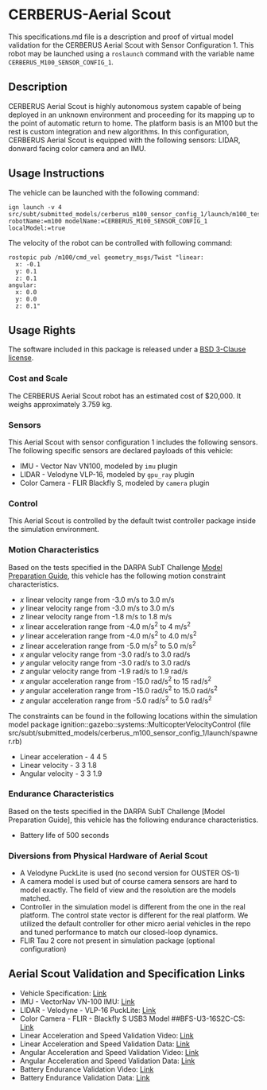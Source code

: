 <!-- This is a Markdown description of a robot model submitted for inclusion in the
DARPA Subterranean Challenge Technology Repository -->

# CERBERUS-Aerial Scout
This specifications.md file is a description and proof of virtual model validation for
the CERBERUS Aerial Scout with Sensor Configuration 1. This robot may be launched using a `roslaunch` command with the variable name `CERBERUS_M100_SENSOR_CONFIG_1`.

## Description
CERBERUS Aerial Scout is highly autonomous system capable of being deployed in an unknown environment and proceeding for its mapping up to the point of automatic return to home. The platform basis is an M100 but the rest is custom integration and new algorithms.
In this configuration, CERBERUS Aerial Scout is equipped with the following sensors: LIDAR, donward facing color camera and an IMU.

## Usage Instructions
The vehicle can be launched with the following command:
```
ign launch -v 4 src/subt/submitted_models/cerberus_m100_sensor_config_1/launch/m100_test.ign robotName:=m100 modelName:=CERBERUS_M100_SENSOR_CONFIG_1 localModel:=true
```
The velocity of the robot can be controlled with following command:
```
rostopic pub /m100/cmd_vel geometry_msgs/Twist "linear:
  x: -0.1
  y: 0.1
  z: 0.1
angular:
  x: 0.0
  y: 0.0
  z: 0.1"
```

## Usage Rights
The software included in this package is released under a [BSD 3-Clause license](LICENSE).


### Cost and Scale
The CERBERUS Aerial Scout robot has an estimated cost of $20,000. It weighs approximately 3.759 kg.

### Sensors
This Aerial Scout with sensor configuration 1 includes the
following sensors. 
The following specific sensors are declared payloads of this vehicle:
* IMU - Vector Nav VN100, modeled by `imu` plugin
* LIDAR - Velodyne VLP-16, modeled by `gpu_ray` plugin
* Color Camera - FLIR Blackfly S, modeled by `camera` plugin

### Control
This Aerial Scout is controlled by the default twist controller package inside the simulation environment.

### Motion Characteristics
Based on the tests specified in the DARPA SubT Challenge [Model Preparation
Guide](https://subtchallenge.com/resources/Simulation_Model_Preparation_Guide.pdf), this vehicle has the following motion constraint characteristics.
* _x_ linear velocity range from -3.0 m/s to 3.0 m/s
* _y_ linear velocity range from -3.0 m/s to 3.0 m/s
* _z_ linear velocity range from -1.8 m/s to 1.8 m/s
* _x_ linear acceleration range from -4.0 m/s<sup>2</sup> to 4 m/s<sup>2</sup>
* _y_ linear acceleration range from -4.0 m/s<sup>2</sup> to 4.0 m/s<sup>2</sup>
* _z_ linear acceleration range from -5.0 m/s<sup>2</sup> to 5.0 m/s<sup>2</sup>
* _x_ angular velocity range from -3.0 rad/s to 3.0 rad/s
* _y_ angular velocity range from -3.0 rad/s to 3.0 rad/s
* _z_ angular velocity range from -1.9 rad/s to 1.9 rad/s
* _x_ angular acceleration range from -15.0 rad/s<sup>2</sup> to 15 rad/s<sup>2</sup>
* _y_ angular acceleration range from -15.0 rad/s<sup>2</sup> to 15.0 rad/s<sup>2</sup>
* _z_ angular acceleration range from -5.0 rad/s<sup>2</sup> to 5.0 rad/s<sup>2</sup>

The constraints can be found in the following locations within the simulation model
package ignition::gazebo::systems::MulticopterVelocityControl (file src/subt/submitted_models/cerberus_m100_sensor_config_1/launch/spawner.rb)
* Linear acceleration - <maximumLinearAcceleration>4 4 5</maximumLinearAcceleration>
* Linear velocity - <maximumLinearVelocity>3 3 1.8</maximumLinearVelocity>
* Angular velocity - <maximumAngularVelocity>3 3 1.9</maximumAngularVelocity>

### Endurance Characteristics
Based on the tests specified in the DARPA SubT Challenge [Model Preparation
Guide], this vehicle has the following endurance characteristics.

* Battery life of 500 seconds

### Diversions from Physical Hardware of Aerial Scout
* A Velodyne PuckLite is used (no second version for OUSTER OS-1)
* A camera model is used but of course camera sensors are hard to model exactly. The field of view and the resolution are the models matched.
* Controller in the simulation model is different from the one in the real platform. The control state vector is different for the real platform. We utilized the default controller for other micro aerial vehicles in the repo and tuned performance to match our closed-loop dynamics.
* FLIR Tau 2 core not present in simulation package (optional configuration)

## <a name="validation_links"></a>Aerial Scout Validation and Specification Links
* Vehicle Specification: [Link](https://www.dronenerds.com/products/drones/enterprise-drones/matrice/dji-matrix-100-flying-platform-matrix100-dji.html?utm_source=google&utm_medium=cpc&adpos=&scid=scplpCP.TP.000029&sc_intid=CP.TP.000029&utm_campaign=SC+Shopping+-+Branded+Desktop&utm_term=&utm_source=adwords&utm_medium=ppc&hsa_net=adwords&hsa_kw=&hsa_tgt=pla-885414664776&hsa_grp=54370605725&hsa_ver=3&hsa_cam=1423409008&hsa_acc=7518285824&hsa_ad=273821055577&hsa_mt=&hsa_src=g&gclid=CjwKCAjwguzzBRBiEiwAgU0FT7dBsblXMt6sIPeH5G7IeGc9V9QWlztFg_4RoNxdS4h0n5HrtsBULRoCh7QQAvD_BwE&utm_source=LS&utm_medium=je6NUbpObpQ&utm_campaign=VigLink&ranMID=42561&ranEAID=je6NUbpObpQ&ranSiteID=je6NUbpObpQ-4aX1pU9kM_R9TMrhILzx5Q) 
* IMU - VectorNav VN-100 IMU: [Link](https://www.vectornav.com/products/vn-100)
* LIDAR - Velodyne - VLP-16 PuckLite: [Link](https://velodynelidar.com/products/puck/)
* Color Camera - FLIR - Blackfly S USB3 Model ##BFS-U3-16S2C-CS: [Link](https://www.flir.com/products/blackfly-s-usb3?model=BFS-U3-16S2C-CS)  
* Linear Acceleration and Speed Validation Video: [Link](https://youtu.be/GtoS-pPHVWM)
* Linear Acceleration and Speed Validation Data: [Link](https://drive.google.com/open?id=14V-pT-VASC975NN3iFFi9GCIuhRQ-Abo)
* Angular Acceleration and Speed Validation Video: [Link](https://youtu.be/yrCuiDCqyC4)
* Angular Acceleration and Speed Validation Data: [Link](https://drive.google.com/open?id=1fvhH8tl3zbtQOTJdGs-8LPccpg8fS7XP)
* Battery Endurance Validation Video: [Link](https://youtu.be/VKiZHleWNq4)
* Battery Endurance Validation Data: [Link](https://drive.google.com/open?id=12tBNsxiN895O99cq8roC0xSOMllQV-cG)
